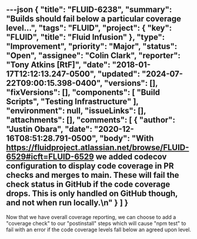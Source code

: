 ---json
{
  "title": "FLUID-6238",
  "summary": "Builds should fail below a particular coverage level...",
  "tags": "FLUID",
  "project": {
    "key": "FLUID",
    "title": "Fluid Infusion"
  },
  "type": "Improvement",
  "priority": "Major",
  "status": "Open",
  "assignee": "Colin Clark",
  "reporter": "Tony Atkins [RtF]",
  "date": "2018-01-17T12:12:13.247-0500",
  "updated": "2024-07-22T09:00:15.398-0400",
  "versions": [],
  "fixVersions": [],
  "components": [
    "Build Scripts",
    "Testing Infrastructure"
  ],
  "environment": null,
  "issueLinks": [],
  "attachments": [],
  "comments": [
    {
      "author": "Justin Obara",
      "date": "2020-12-16T08:51:28.791-0500",
      "body": "With <https://fluidproject.atlassian.net/browse/FLUID-6529#icft=FLUID-6529> we added codecov configuration to display code coverage in PR checks and merges to main. These will fail the check status in GitHub if the code coverage drops. This is only handled on GitHub though, and not when run locally.\n"
    }
  ]
}
---
Now that we have overall coverage reporting, we can choose to add a "coverage check" to our "postinstall" steps which will cause "npm test" to fail with an error if the code coverage levels fall below an agreed upon level.

        
